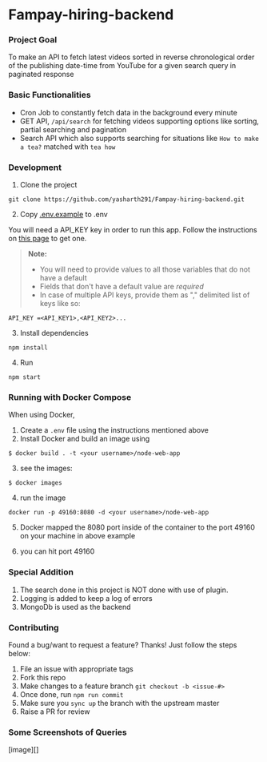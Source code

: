 # Fampay-hiring-backend

### Project Goal

To make an API to fetch latest videos sorted in reverse chronological order of the publishing date-time from YouTube for a given search query in paginated response

### Basic Functionalities

- Cron Job to constantly fetch data in the background every minute
- GET API, `/api/search` for fetching videos supporting options like sorting, partial searching and pagination
- Search API which also supports searching for situations like `How to make a tea?` matched with `tea how`

### Development

1. Clone the project

`git clone https://github.com/yasharth291/Fampay-hiring-backend.git`

2. Copy [.env.example](https://github.com/yasharth291/Fampay-hiring-backend/blob/main/.sample.env) to .env

You will need a API_KEY key in order to run this app. Follow the instructions on [this page](https://developers.google.com/youtube/v3/getting-started) to get one.

> **Note:** 
> - You will need to provide values to all those variables that do not have a default
> - Fields that don't have a default value are _required_  
> - In case of multiple API keys, provide them as "," delimited list of keys like so:

```
API_KEY =<API_KEY1>,<API_KEY2>...
```

3. Install dependencies

`npm install`

4. Run

`npm start`

### Running with Docker Compose

When using Docker, 

1. Create a `.env` file using the instructions mentioned above
2. Install Docker and build an image using


```
$ docker build . -t <your username>/node-web-app
```
3. see the images:

```
$ docker images
```
4. run the image 
```
docker run -p 49160:8080 -d <your username>/node-web-app
```
5. Docker mapped the 8080 port inside of the container to the port 49160 on your machine in above example

6. you can hit port 49160

### Special Addition 
1. The search done in this project is NOT done with use of plugin.
2. Logging is added to keep a log of errors
3. MongoDb is used as the backend 
### Contributing

Found a bug/want to request a feature? Thanks! Just follow the steps below:

1. File an issue with appropriate tags
2. Fork this repo
3. Make changes to a feature branch
`git checkout -b <issue-#>`
4. Once done, run `npm run commit`
5. Make sure you `sync up` the branch with the upstream master
6. Raise a PR for review

### Some Screenshots of Queries 

[image][]